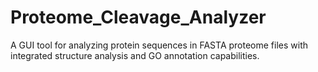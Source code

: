 # Proteome_Cleavage_Analyzer
A GUI tool for analyzing protein sequences in FASTA proteome files with integrated structure analysis and GO annotation capabilities.
